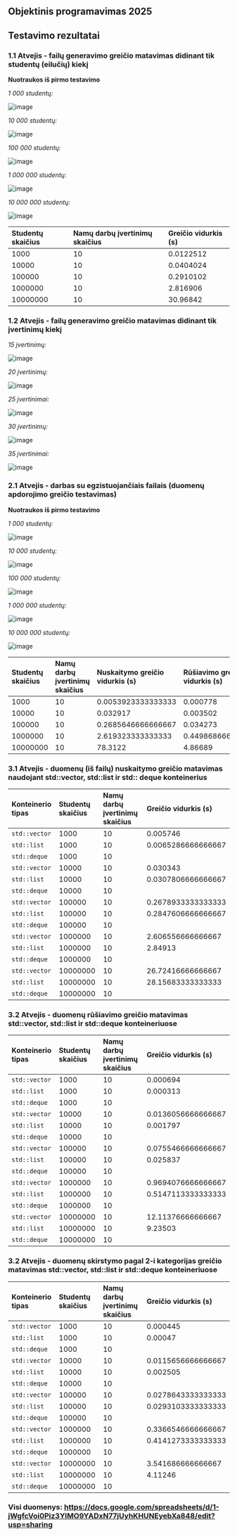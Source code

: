 ## Objektinis programavimas 2025

## Testavimo rezultatai
### 1.1 Atvejis - failų generavimo greičio matavimas didinant tik studentų (eilučių) kiekį

**Nuotraukos iš pirmo testavimo**

*1 000 studentų:*

![image](https://github.com/user-attachments/assets/1b7f6f3e-f13d-4cad-a5cb-dbb26d782d3e)

*10 000 studentų:*

![image](https://github.com/user-attachments/assets/adaaada4-0cf3-49d1-bffa-cd2d4658ac77)

*100 000 studentų:*

![image](https://github.com/user-attachments/assets/8b36547b-b6bd-4bf7-a2f6-e5579f4588a2)

*1 000 000 studentų:*

![image](https://github.com/user-attachments/assets/2f12fe07-f08c-4543-bc83-bedf88a0a715)

*10 000 000 studentų:*

![image](https://github.com/user-attachments/assets/7b70710d-514c-4ddc-9b6e-20f4ddd90528)

| Studentų skaičius | Namų darbų įvertinimų skaičius | Greičio vidurkis (s) |
| :------------- | :------------- | :------------- |
| 1000 | 10 | 0.0122512 |
| 10000 | 10 | 0.0404024 |
| 100000 | 10 | 0.2910102 |
| 1000000 | 10 | 2.816906 |
| 10000000 | 10 | 30.96842 |

### 1.2 Atvejis - failų generavimo greičio matavimas didinant tik įvertinimų kiekį

*15 įvertinimų:*

![image](https://github.com/user-attachments/assets/80d46a7a-aba3-420d-a25b-a116debb0d59)

*20 įvertinimų:*

![image](https://github.com/user-attachments/assets/f2c38183-aa0f-40f4-84fd-f6b82cc3f334)

*25 įvertinimai:*

![image](https://github.com/user-attachments/assets/e20c5fb0-0957-43cf-a1dc-f97b43649be3)

*30 įvertinimų:*

![image](https://github.com/user-attachments/assets/b0978b60-b8c9-4b15-9b3b-4148ebeba1fc)

*35 įvertinimai:*

![image](https://github.com/user-attachments/assets/e2095aac-e464-4034-ae49-20e43bea67da)

### 2.1 Atvejis - darbas su egzistuojančiais failais (duomenų apdorojimo greičio testavimas)

**Nuotraukos iš pirmo testavimo**

*1 000 studentų:*

![image](https://github.com/user-attachments/assets/2b825d08-715c-48a9-864f-bee1a0e1088b)

*10 000 studentų:*

![image](https://github.com/user-attachments/assets/064872cb-9577-4d78-afb4-2b8cb3ef55ae)

*100 000 studentų:*

![image](https://github.com/user-attachments/assets/693b1bea-2e2c-4b20-9649-f8d3dc4b0e9e)

*1 000 000 studentų:*

![image](https://github.com/user-attachments/assets/01a1ec77-db54-4906-aa95-92f5bf73b2a4)

*10 000 000 studentų:*

![image](https://github.com/user-attachments/assets/eeef9e09-46d0-4300-b9d6-c159b2b35181)

| Studentų skaičius | Namų darbų įvertinimų skaičius | Nuskaitymo greičio vidurkis (s) | Rūšiavimo greičio vidurkis (s) | Kūrimo greičio vidurkis (s) |
| :------------- | :------------- | :------------- | :------------- | :------------- |
| 1000 | 10 | 0.0053923333333333 | 0.000778 | 0.0492713333333333 |
| 10000 | 10 | 0.032917 | 0.003502 | 0.042725 |
| 100000 | 10 | 0.2685646666666667 | 0.034273 | 0.3486626666666667 |
| 1000000 | 10 | 2.619323333333333 | 0.4498686666666667 | 3.216073333333333 |
| 10000000 | 10 | 78.3122 | 4.86689 | 112.256 |

### 3.1 Atvejis - duomenų (iš failų) nuskaitymo greičio matavimas naudojant std::vector, std::list ir std:: deque konteinerius

| Konteinerio tipas | Studentų skaičius | Namų darbų įvertinimų skaičius | Greičio vidurkis (s) |
| :------------- | :------------- | :------------- | :------------- |
| `std::vector` | 1000 | 10 | 0.005746 |
| `std::list` | 1000 | 10 | 0.0065286666666667 |
| `std::deque` | 1000 | 10 |
| `std::vector` | 10000 | 10 | 0.030343 |
| `std::list` | 10000 | 10 | 0.0307806666666667 |
| `std::deque` | 10000 | 10 |
| `std::vector` | 100000 | 10 | 0.2678933333333333 |
| `std::list` | 100000 | 10 | 0.2847606666666667 |
| `std::deque` | 100000 | 10 |
| `std::vector` | 1000000 | 10 | 2.606556666666667 |
| `std::list` | 1000000 | 10 | 2.84913 |
| `std::deque` | 1000000 | 10 |
| `std::vector` | 10000000 | 10 | 26.72416666666667 |
| `std::list` | 10000000 | 10 | 28.15683333333333 |
| `std::deque` | 10000000 | 10 |

### 3.2 Atvejis - duomenų rūšiavimo greičio matavimas std::vector, std::list ir std::deque konteineriuose

| Konteinerio tipas | Studentų skaičius | Namų darbų įvertinimų skaičius | Greičio vidurkis (s) |
| :------------- | :------------- | :------------- | :------------- |
| `std::vector` | 1000 | 10 | 0.000694 |
| `std::list` | 1000 | 10 | 0.000313 |
| `std::deque` | 1000 | 10 |
| `std::vector` | 10000 | 10 | 0.0136056666666667 |
| `std::list` | 10000 | 10 | 0.001797 |
| `std::deque` | 10000 | 10 |
| `std::vector` | 100000 | 10 | 0.0755466666666667 |
| `std::list` | 100000 | 10 | 0.025837 |
| `std::deque` | 100000 | 10 |
| `std::vector` | 1000000 | 10 | 0.9694076666666667 |
| `std::list` | 1000000 | 10 | 0.5147113333333333 |
| `std::deque` | 1000000 | 10 |
| `std::vector` | 10000000 | 10 | 12.11376666666667 |
| `std::list` | 10000000 | 10 | 9.23503 |
| `std::deque` | 10000000 | 10 |

### 3.2 Atvejis - duomenų skirstymo pagal 2-i kategorijas greičio matavimas std::vector, std::list ir std::deque konteineriuose

| Konteinerio tipas | Studentų skaičius | Namų darbų įvertinimų skaičius | Greičio vidurkis (s) |
| :------------- | :------------- | :------------- | :------------- |
| `std::vector` | 1000 | 10 | 0.000445 |
| `std::list` | 1000 | 10 | 0.00047 |
| `std::deque` | 1000 | 10 |
| `std::vector` | 10000 | 10 | 0.0115656666666667 |
| `std::list` | 10000 | 10 | 0.002505 |
| `std::deque` | 10000 | 10 |
| `std::vector` | 100000 | 10 | 0.0278643333333333 |
| `std::list` | 100000 | 10 | 0.0293103333333333 |
| `std::deque` | 100000 | 10 |
| `std::vector` | 1000000 | 10 | 0.3366546666666667 |
| `std::list` | 1000000 | 10 | 0.4141273333333333 |
| `std::deque` | 1000000 | 10 |
| `std::vector` | 10000000 | 10 | 3.541686666666667 |
| `std::list` | 10000000 | 10 | 4.11246 |
| `std::deque` | 10000000 | 10 |

### Visi duomenys: https://docs.google.com/spreadsheets/d/1-jWgfcVoi0Piz3YIMO9YADxN77jUyhKHUNEyebXa848/edit?usp=sharing
